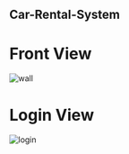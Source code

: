 ## Car-Rental-System

# Front View
![wall](https://user-images.githubusercontent.com/97569773/196599796-1889d65f-664e-4297-8bdd-99c1fb010d05.JPG)
# Login View
![login](https://user-images.githubusercontent.com/97569773/196599994-3ac65b06-7b74-49ad-8a9a-86b5851c9a4b.JPG)
